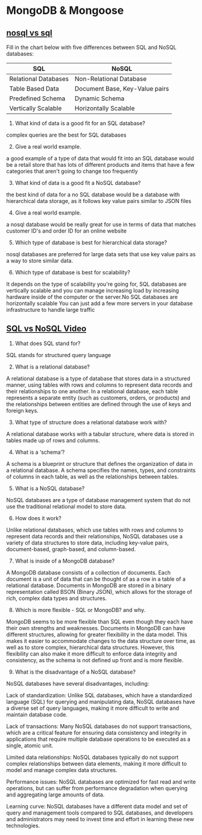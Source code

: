 # MongoDB & Mongoose

## [nosql vs sql](https://www.thegeekstuff.com/2014/01/sql-vs-nosql-db/?utm_source=tuicool)
Fill in the chart below with five differences between SQL and NoSQL databases:

| SQL  | NoSQL  |
|---|---|
| Relational Databases  | Non-Relational Database  |
| Table Based Data  | Document Base, Key-Value pairs  |
| Predefined Schema  | Dynamic Schema  |
| Vertically Scalable  | Horizontally Scalable  | 	 
 	  	 
1. What kind of data is a good fit for an SQL database?

complex queries are the best for SQL databases 

2. Give a real world example.

a good example of a type of data that would fit into an SQL database would be a retail store that has lots of different products and items that have a few categories that aren't going to change too frequently

3. What kind of data is a good fit a NoSQL database?

the best kind of data for a no SQL database would be a database with hierarchical data storage, as it follows key value pairs similar to JSON files

4. Give a real world example.

a nosql database would be really great for use in terms of data that matches customer ID's and order ID for an online website

5. Which type of database is best for hierarchical data storage?

nosql databases are preferred for large data sets that use key value pairs as a way to store similar data.

6. Which type of database is best for scalability?

It depends on the type of scalability you're going for, SQL databases are vertically scalable and you can manage increasing load by increasing hardware inside of the computer or the server.No SQL databases are horizontally scalable You can just add a few more servers in your database infrastructure to handle large traffic

## [SQL vs NoSQL Video](https://www.youtube.com/watch?v=ZS_kXvOeQ5Y)

1. What does SQL stand for?

SQL stands for structured query language

2. What is a relational database?

A relational database is a type of database that stores data in a structured manner, using tables with rows and columns to represent data records and their relationships to one another. In a relational database, each table represents a separate entity (such as customers, orders, or products) and the relationships between entities are defined through the use of keys and foreign keys.

3. What type of structure does a relational database work with?

A relational database works with a tabular structure, where data is stored in tables made up of rows and columns. 

4. What is a ‘schema’?

A schema is a blueprint or structure that defines the organization of data in a relational database. A schema specifies the names, types, and constraints of columns in each table, as well as the relationships between tables.

5. What is a NoSQL database?

NoSQL databases are a type of database management system that do not use the traditional relational model to store data. 

6. How does it work?

Unlike relational databases, which use tables with rows and columns to represent data records and their relationships, NoSQL databases use a variety of data structures to store data, including key-value pairs, document-based, graph-based, and column-based.

7. What is inside of a MongoDB database?

A MongoDB database consists of a collection of documents. Each document is a unit of data that can be thought of as a row in a table of a relational database. Documents in MongoDB are stored in a binary representation called BSON (Binary JSON), which allows for the storage of rich, complex data types and structures.

8. Which is more flexible - SQL or MongoDB? and why.

MongoDB seems to be more flexible than SQL even though they each have their own strengths and weaknesses. Documents in MongoDB can have different structures, allowing for greater flexibility in the data model. This makes it easier to accommodate changes to the data structure over time, as well as to store complex, hierarchical data structures. However, this flexibility can also make it more difficult to enforce data integrity and consistency, as the schema is not defined up front and is more flexible.

9. What is the disadvantage of a NoSQL database?

NoSQL databases have several disadvantages, including:

Lack of standardization: Unlike SQL databases, which have a standardized language (SQL) for querying and manipulating data, NoSQL databases have a diverse set of query languages, making it more difficult to write and maintain database code.

Lack of transactions: Many NoSQL databases do not support transactions, which are a critical feature for ensuring data consistency and integrity in applications that require multiple database operations to be executed as a single, atomic unit.

Limited data relationships: NoSQL databases typically do not support complex relationships between data elements, making it more difficult to model and manage complex data structures.

Performance issues: NoSQL databases are optimized for fast read and write operations, but can suffer from performance degradation when querying and aggregating large amounts of data.

Learning curve: NoSQL databases have a different data model and set of query and management tools compared to SQL databases, and developers and administrators may need to invest time and effort in learning these new technologies.


